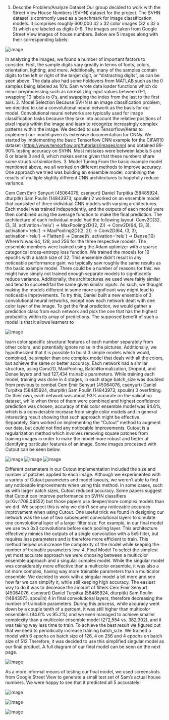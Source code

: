 1. Describe Problem/Analyze Dataset
Our group decided to work with the Street View House Numbers (SVHN) dataset for the
project. The SVHN dataset is commonly used as a benchmark for image classification models. It
comprises roughly 600,000 32 x 32 color images (32 x 32 x 3) which are labeled as digits 0-9.
The images are taken from Google Street View images of house numbers. Below are 5 images
along with their corresponding labels:

![image](https://user-images.githubusercontent.com/104103767/233764310-e386e7a7-1a77-4f86-bbeb-1c908e299abb.png)

In analyzing the images, we found a number of important factors to consider. First, the sample
digits vary greatly in terms of fonts, colors, orientation, lighting, and more. Additionally, many
of the samples contain digits to the left or right of the target digit, or “distracting digits”, as can
be seen above. The data also had some holdovers from MATLAB such as the 0 samples being
labeled as 10’s. Sam wrote data loader functions which do minor preprocessing such as
normalizing input values between 0-1, swapping 10 labels to 0’s, and swapping the index from
the last to the first axis.
2. Model Selection
Because SVHN is an image classification problem, we decided to use a convolutional
neural network as the basis for our model. Convolutional neural networks are typically used for
image classification tasks because they take into account the relative positions of pixel inputs
within the image and learn to recognize increasingly complex patterns within the image. We
decided to use Tensorflow/Keras to implement our model given its extensive documentation for
CNNs. We started by implementing the basic Tensorflow CNN example for the CIFAR10 dataset
(https://www.tensorflow.org/tutorials/images/cnn) and obtained 89-90% testing accuracy on
SVHN. Most mistakes were between labels 5 and 6 or labels 3 and 8, which makes sense given
that these numbers share some structural similarities.
3. Model Tuning
From the basic example model mentioned above, we all worked on different methods to
improve accuracy. One approach we tried was building an ensemble model, combining the
results of multiple slightly different CNN architectures to hopefully reduce variance.

Cem
Cem Emir Senyurt (45064076, csenyurt)
Daniel Turpitka (58485924, dturpitk)
Sam Poulin (14843973, spoulin)
2
worked on an ensemble model that consisted of three individual CNN models with varying
architectures. Each model was trained independently, and the outputs of each model were then
combined using the average function to make the final prediction. The architecture of each
individual model had the following layout:
Conv2D(32, (3, 3), activation='relu') ->
MaxPooling2D((2, 2)) ->
Conv2D(64, (3, 3), activation='relu') ->
MaxPooling2D((2, 2)) ->
Conv2D(64, (3, 3), activation='relu') ->
Flatten() ->
Dense(N, activation='relu') ->
Dense(10)
Where N was 64, 128, and 256 for the three respective models. The ensemble members were
trained using the Adam optimizer with a sparse categorical cross-entropy loss function. We
trained the models for 10 epochs with a batch size of 32. This ensemble didn’t result in any
noticeable performance gain: we typically saw roughly the same results as the basic example
model. There could be a number of reasons for this: we might have simply not trained enough
separate models to significantly reduce variance. Additionally, the architectures we used were
fairly similar and tend to succeed/fail the same given similar inputs. As such, we thought making
the models different in some more significant way might lead to noticeable improvements.
To try this, Daniel built a new ensemble of 3 convolutional neural networks, except now
each network dealt with one color layer of the image. To get the final prediction, we would
gather a prediction class from each network and pick the one that has the highest probability
within its array of predictions. The supposed benefit of such a model is that it allows learners to

![image](https://user-images.githubusercontent.com/104103767/233764371-c2686941-77b9-412a-a1f7-ba134f503318.png)

learn color specific structural features of each number separately from other colors, and
potentially ignore noise in the pictures. Additionally, we hypothesized that it is possible to build
3 simple models which would, combined, be simpler than one complex model that deals with all
the colors, but achieve the same or better accuracy.
Each network had a similar structure, using Conv2D, MaxPooling, BatchNormalization,
Dropout, and Dense layers and had 127,434 trainable parameters. While training each model,
training was done in 4 stages, in each stage batch_size was doubled from previous to combat
Cem Emir Senyurt (45064076, csenyurt)
Daniel Turpitka (58485924, dturpitk)
Sam Poulin (14843973, spoulin)
3
overfitting. On their own, each network was about 93% accurate on the validation dataset, while
when three of them were combined and highest confidence prediction was chosen, accuracy of
this color ensemble model was 94.6%, which is a considerable increase from single color models
and in general interesting result showing that such approach might be effective.
Separately, Sam worked on implementing the “Cutout” method to augment our data, but
could not find any noticeable improvements. Cutout is a regularization method which involves
removing square patches from training images in order to make the model more robust and better
at identifying particular features of an image. Some images processed with Cutout can be seen
below.

![image](https://user-images.githubusercontent.com/104103767/233764389-b0f912c4-ba39-46c8-b97f-89c216b35e1b.png)
![image](https://user-images.githubusercontent.com/104103767/233764398-36741bb3-240f-484f-a23a-7dfc1b1fc77c.png)
![image](https://user-images.githubusercontent.com/104103767/233764403-4cd5131e-37db-448e-8083-8a7452ff0708.png)

Different parameters in our Cutout implementation included the size and number of patches
applied to each image. Although we experimented with a variety of Cutout parameters and
model layouts, we weren’t able to find any noticeable improvements when using this method. In
some cases, such as with larger patch sizes, Cutout reduced accuracy. Some papers suggest that
Cutout can improve performance on SVHN classifiers (arXiv:1708.04552) but those papers use
deeper/more complex models than we did. We suspect this is why we didn’t see any noticeable
accuracy improvement when using Cutout.
One useful trick we found in designing our network was the use of two subsequent
convolutional layers to simulate one convolutional layer of a larger filter size. For example, in
our final model we use two 3x3 convolutions before each pooling layer. This architecture
effectively mimics the outputs of a single convolution with a 5x5 filter, but requires less
parameters and is therefore more efficient to train. This method helped us increase the
complexity of the model while keeping the number of trainable parameters low.
4. Final Model
To select the simplest yet most accurate approach we were choosing between a multicolor
ensemble approach and a singular complex model. While the singular model was considerably
more effective than a multicolor ensemble, it was also a lot more complex, having way more
trainable parameters than a multicolor ensemble.
We decided to work with a singular model a bit more and see how far we can simplify it,
while still keeping high accuracy. The easiest way to do it was to decrease the amount of filters
Cem Emir Senyurt (45064076, csenyurt)
Daniel Turpitka (58485924, dturpitk)
Sam Poulin (14843973, spoulin)
4
in final convolutional layers, therefore decreasing the number of trainable parameters. During
this process, while accuracy went down by a couple tenth of a percent, it was still higher than
multicolor ensemble’s (94.6% vs 95.2%) and we even managed to achieve smaller complexity
than a multicolor ensemble model (272,554 vs. 382,302), and it was taking way less time to
train. To achieve the best result we figured out that we need to periodically increase training
batch_size. We trained a model with 6 epochs on batch size of 126, 4 on 256 and 4 epochs on
batch size of 512 Therefore, it was decided to use this simplified singular model as our final
product. A full diagram of our final model can be seen on the next page.

![image](https://user-images.githubusercontent.com/104103767/233764418-ec05af09-45b0-4ed5-8bd9-e4812476de3c.png)

As a more informal means of testing our final model, we used screenshots from Google
Street View to generate a small test set of Sam’s actual house numbers. We were happy to see
that it predicted all 5 accurately!

![image](https://user-images.githubusercontent.com/104103767/233764425-0e0c2a37-fb28-489e-911b-eec9e0b10e16.png)

![image](https://user-images.githubusercontent.com/104103767/233764430-424cf849-ebf4-433f-8d79-89249e6a731a.png)

![image](https://user-images.githubusercontent.com/104103767/233764434-f5893233-3429-4061-8814-7f1b66134e04.png)
